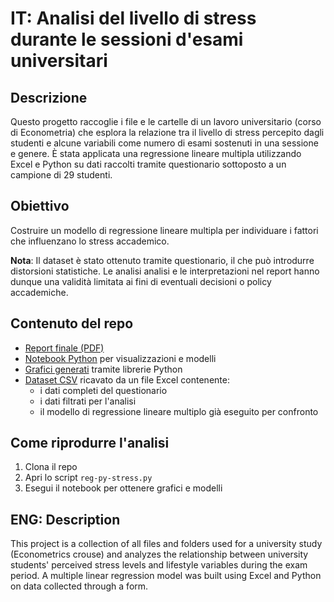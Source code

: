 # IT: Analisi del livello di stress durante le sessioni d'esami universitari

## Descrizione
Questo progetto raccoglie i file e le cartelle di un lavoro universitario (corso di Econometria) che esplora la relazione tra il livello di stress percepito dagli studenti e alcune variabili come numero di esami sostenuti in una sessione e genere. 
È stata applicata una regressione lineare multipla utilizzando Excel e Python su dati raccolti tramite questionario sottoposto a un campione di 29 studenti.

## Obiettivo
Costruire un modello di regressione lineare multipla per individuare i fattori che influenzano lo stress accademico.

**Nota**: Il dataset è stato ottenuto tramite questionario, il che può introdurre distorsioni statistiche. Le analisi analisi e le interpretazioni nel report hanno dunque una validità limitata ai fini di eventuali decisioni o policy accademiche.

## Contenuto del repo
- [Report finale (PDF)](https://github.com/krssclaire/regression-model-exams-stress-study/blob/main/report/report_reg_stress-esami.pdf)
- [Notebook Python](https://github.com/krssclaire/regression-model-exams-stress-study/blob/main/notebook/reg-py-stress.ipynb) per visualizzazioni e modelli
- [Grafici generati](https://github.com/krssclaire/regression-model-exams-stress-study/tree/main/img) tramite librerie Python
- [Dataset CSV](https://github.com/krssclaire/regression-model-exams-stress-study/blob/main/dataset/dati-sondaggio-stress.csv) ricavato da un file Excel contenente:
    - i dati completi del questionario
    - i dati filtrati per l'analisi 
    - il modello di regressione lineare multiplo già eseguito per confronto

## Come riprodurre l'analisi
1. Clona il repo
2. Apri lo script `reg-py-stress.py`
3. Esegui il notebook per ottenere grafici e modelli


## ENG: Description
This project is a collection of all files and folders used for a university study (Econometrics crouse) and analyzes the relationship between university students' perceived stress levels and lifestyle variables during the exam period. 
A multiple linear regression model was built using Excel and Python on data collected through a form.